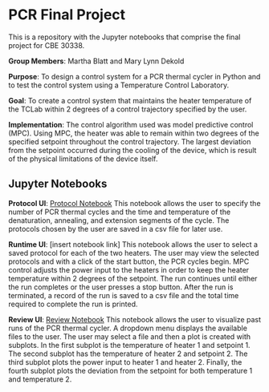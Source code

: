 # PCR Final Project
This is a repository with the Jupyter notebooks that comprise the final project for CBE 30338.

**Group Members**: Martha Blatt and Mary Lynn Dekold

**Purpose**: To design a control system for a PCR thermal cycler in Python and to test the control system using a Temperature Control Laboratory. 

**Goal**: To create a control system that maintains the heater temperature of the TCLab within 2 degrees of a control trajectory specified by the user.

**Implementation**: The control algorithm used was model predictive control (MPC). Using MPC, the heater was able to remain within two degrees of the specified setpoint throughout the control trajectory. The largest deviation from the setpoint occurred during the cooling of the device, which is result of the physical limitations of the device itself. 

## Jupyter Notebooks

**Protocol UI**: [Protocol Notebook](https://github.com/mblatt1/PCR-Final-Project/blob/master/Protocol%20UI.ipynb) This notebook allows the user to specify the number of PCR thermal cycles and the time and temperature of the denaturation, annealing, and extension segments of the cycle. The protocols chosen by the user are saved in a csv file for later use. 

**Runtime UI**: [insert notebook link] This notebook allows the user to select a saved protocol for each of the two heaters. The user may view the selected protocols and with a click of the start button, the PCR cycles begin. MPC control adjusts the power input to the heaters in order to keep the heater temperature within 2 degrees of the setpoint. The run continues until either the run completes or the user presses a stop button. After the run is terminated, a record of the run is saved to a csv file and the total time required to complete the run is printed. 

**Review UI**: [Review Notebook](https://github.com/mblatt1/PCR-Final-Project/blob/master/Review%20UI.ipynb) This notebook allows the user to visualize past runs of the PCR thermal cycler. A dropdown menu displays the available files to the user. The user may select a file and then a plot is created with subplots. In the first subplot is the temperature of heater 1 and setpoint 1. The second subplot has the temperature of heater 2 and setpoint 2. The third subplot plots the power input to heater 1 and heater 2. Finally, the fourth subplot plots the deviation from the setpoint for both temperature 1 and temperature 2. 

